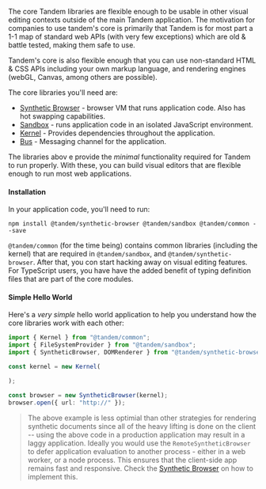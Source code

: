 The core Tandem libraries are flexible enough to be usable in other visual editing contexts outside of the main Tandem application.  The motivation for companies to use tandem's core is 
primarily that Tandem is for most part a 1-1 map of standard web APIs (with very few exceptions) which are old & battle tested, making them safe to use. 

Tandem's core is also flexible enough that you can use non-standard HTML & CSS APIs including your own markup language, and rendering engines (webGL, Canvas, among others are possible). 

The core libraries you'll need are:

- [Synthetic Browser](./synthetic-browser.md) - browser VM that runs application code. Also has hot swapping capabilities.
- [Sandbox](./sandbox.md) - runs application code in an isolated JavaScript environment.
- [Kernel](./kernel.md) - Provides dependencies throughout the application.
- [Bus](./bus.md) - Messaging channel for the application.

The libraries abov e provide the *minimal* functionality required for Tandem to run properly. With these, you can build visual editors
that are flexible enough to run most web applications.

#### Installation

In your application code, you'll need to run:

```
npm install @tandem/synthetic-browser @tandem/sandbox @tandem/common --save
```

`@tandem/common` (for the time being) contains common libraries (including the kernel) that are required in `@tandem/sandbox`, and `@tandem/synthetic-browser`. After that, you 
con start hacking away on visual editing features. For TypeScript users, you have have the added benefit of typing definition files that are part of the core modules.

#### Simple Hello World

Here's a *very simple* hello world application to help you understand how the core libraries work with each other:

```typescript
import { Kernel } from "@tandem/common";
import { FileSystemProvider } from "@tandem/sandbox";
import { SyntheticBrowser, DOMRenderer } from "@tandem/synthetic-browser";

const kernel = new Kernel(

);

const browser = new SyntheticBrowser(kernel);
browser.open({ url: "http://" });
```

> The above example is less optimial than other strategies for rendering synthetic documents since all of the heavy lifting is done on the client -- using the above code in a production application may result in a laggy application. Ideally you would use the `RemoteSyntheticBrowser` to defer application evaluation to another process - either in a web worker, or a node process. This ensures that the client-side app remains fast and responsive. Check the [Synthetic Browser](./synthetic-browser.md) on how to implement this.











